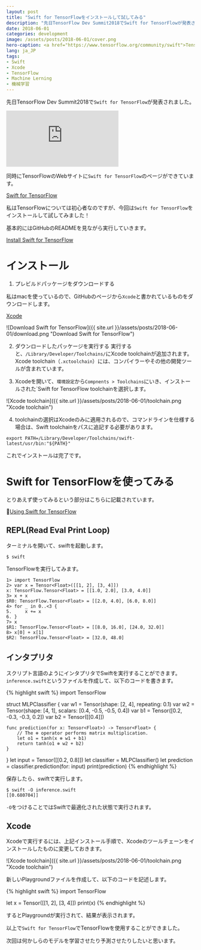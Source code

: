 ```yaml
---
layout: post
title: "Swift for TensorFlowをインストールして試してみる"
description: "先日TensorFlow Dev Summit2018でSwift for TensorFlowが発表されました。同時にTensorFlowのWebサイトにSwift for TensorFlowのページができています。私はTensorFlowについては初心者なのですが、今回はSwift for TensorFlowをインストールして試してみました！"
date: 2018-06-01
categories: development
image: /assets/posts/2018-06-01/cover.png
hero-caption: <a href="https://www.tensorflow.org/community/swift">TensorFlow Webサイト</a>よりスクリーンショット
lang: ja_JP
tags:
- Swift
- Xcode
- TensorFlow
- Machine Lerning
- 機械学習
---
```


先日TensorFlow Dev Summit2018で`Swift for TensorFlow`が発表されました。

<iframe src="https://www.youtube.com/embed/Yze693W4MaU" frameborder="0" allow="autoplay; encrypted-media" allowfullscreen></iframe>

同時にTensorFlowのWebサイトに`Swift for TensorFlow`のページができています。

[Swift for TensorFlow](https://www.tensorflow.org/community/swift)

私はTensorFlowについては初心者なのですが、今回は`Swift for TensorFlow`をインストールして試してみました！

基本的にはGitHubのREADMEを見ながら実行していきます。

[Install Swift for TensorFlow](https://github.com/tensorflow/swift/blob/master/Installation.md)

# インストール

1. プレビルドパッケージをダウンロードする

私はmacを使っているので、GitHubのページから`Xcode`と書かれているものをダウンロードします。

[Xcode](https://storage.googleapis.com/swift-tensorflow/mac/swift-tensorflow-DEVELOPMENT-2018-05-10-a-osx.pkg)

![Download Swift for TensorFlow]({{ site.url }}/assets/posts/2018-06-01/download.png "Download Swift for TensorFlow")

2. ダウンロードしたパッケージを実行する
実行すると、`/Library/Developer/Toolchains/`にXcode toolchainが追加されます。Xcode toolchain（`.xctoolchain`）には、コンパイラーやその他の開発ツールが含まれています。

3. Xcodeを開いて、`環境設定`から`Compnents > Toolchains`にいき、インストールされた`Swift for TensorFlow toolchainを選択します。

![Xcode toolchain]({{ site.url }}/assets/posts/2018-06-01/toolchain.png "Xcode toolchain")

4. toolchainの選択はXcodeのみに適用されるので、コマンドラインを仕様する場合は、Swift toolchainをパスに追記する必要があります。

`export PATH=/Library/Developer/Toolchains/swift-latest/usr/bin:"${PATH}"`

これでインストールは完了です。

# Swift for TensorFlowを使ってみる

とりあえず使ってみるという部分はこちらに記載されています。

[Using Swift for TensorFlow](https://github.com/tensorflow/swift/blob/master/Usage.md)


## REPL(Read Eval Print Loop)

ターミナルを開いて、swiftを起動します。

`$ swift`

TensorFlowを実行してみます。

```
1> import TensorFlow
2> var x = Tensor<Float>([[1, 2], [3, 4]])
x: TensorFlow.Tensor<Float> = [[1.0, 2.0], [3.0, 4.0]]
3> x + x
$R0: TensorFlow.Tensor<Float> = [[2.0, 4.0], [6.0, 8.0]]
4> for _ in 0..<3 {
5.     x += x
6. }
7> x
$R1: TensorFlow.Tensor<Float> = [[8.0, 16.0], [24.0, 32.0]]
8> x[0] + x[1]
$R2: TensorFlow.Tensor<Float> = [32.0, 48.0]
```

## インタプリタ

スクリプト言語のようにインタプリタでSwiftを実行することができます。
`inference.swift`というファイルを作成して、以下のコードを書きます。

{% highlight swift %}
import TensorFlow

struct MLPClassifier {
    var w1 = Tensor<Float>(shape: [2, 4], repeating: 0.1)
    var w2 = Tensor<Float>(shape: [4, 1], scalars: [0.4, -0.5, -0.5, 0.4])
    var b1 = Tensor<Float>([0.2, -0.3, -0.3, 0.2])
    var b2 = Tensor<Float>([[0.4]])

    func prediction(for x: Tensor<Float>) -> Tensor<Float> {
        // The ⊗ operator performs matrix multiplication.
        let o1 = tanh(x ⊗ w1 + b1)
        return tanh(o1 ⊗ w2 + b2)
    }
}
let input = Tensor<Float>([[0.2, 0.8]])
let classifier = MLPClassifier()
let prediction = classifier.prediction(for: input)
print(prediction)
{% endhighlight %}

保存したら、swiftで実行します。

```
$ swift -O inference.swift
[[0.680704]]
```

`-O`をつけることではSwiftで最適化された状態で実行されます。

## Xcode

Xcodeで実行するには、上記インストール手順で、Xcodeのツールチェーンをインストールしたものに変更しておきます。

![Xcode toolchain]({{ site.url }}/assets/posts/2018-06-01/toolchain.png "Xcode toolchain")

新しいPlaygroundファイルを作成して、以下のコードを記述します。

{% highlight swift %}
import TensorFlow

let x = Tensor<Float>([[1, 2], [3, 4]])
print(x)
{% endhighlight %}

するとPlaygroundが実行されて、結果が表示されます。

以上で`Swift for TensorFlow`でTensorFlowを使用することができました。

次回は何かしらのモデルを学習させたり予測させたりしたいと思います。